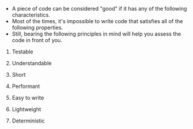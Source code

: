 * A piece of code can be considered "good" if it has any of the following characteristics.
* Most of the times, it's impossible to write code that satisfies all of the following properties.
* Still, bearing the following principles in mind will help you assess the code in front of you.

1. Testable

2. Understandable

3. Short

4. Performant

5. Easy to write

6. Lightweight

7. Deterministic
